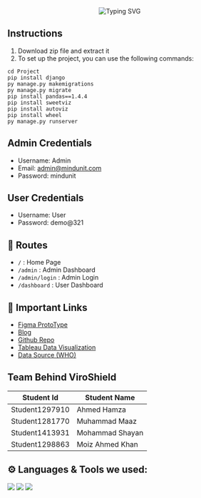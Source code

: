 <div align="center">
  <img src="https://readme-typing-svg.herokuapp.com?font=Poppins&weight=600&size=28&duration=3500&pause=500&color=151CF7&center=true&vCenter=true&width=435&lines=Viro+Shield;Team+Mind+Unit;TechWiz+2023;" alt="Typing SVG" />
</div>

## Instructions
1. Download zip file and extract it
2. To set up the project, you can use the following commands:
```
cd Project
pip install django
py manage.py makemigrations
py manage.py migrate
pip install pandas==1.4.4
pip install sweetviz
pip install autoviz
pip install wheel
py manage.py runserver
```

## Admin Credentials
- Username: Admin
- Email: admin@mindunit.com
- Password: mindunit

## User Credentials
- Username: User
- Password: demo@321

## 🔗 Routes

- `/` : Home Page
- `/admin` : Admin Dashboard
- `/admin/login` : Admin Login
- `/dashboard` : User Dashboard

## 🔗 Important Links
- [Figma ProtoType](https://www.figma.com/proto/eog5uf4qzKnbrPt2z2ymgT/ViroShield?type=design&node-id=1-2&t=H7V3aKDiBSrUN3Sm-1&scaling=scale-down&page-id=0%3A1&starting-point-node-id=1%3A2&mode=design)
- [Blog](https://www.tumblr.com/mind-unit/725526259960020992/influenza-awareness-symptoms-impact-and?source=share)
- [Github Repo](https://github.com/TeamMindUnit/MindUnit--TechWiz-2023/tree/main)
- [Tableau Data Visualization](https://public.tableau.com/app/profile/mind.unit/viz/Influenza_Data_Analysis/AllCasesOfInfluenza)
- [Data Source (WHO)](https://app.powerbi.com/view?r=eyJrIjoiNjViM2Y4NjktMjJmMC00Y2NjLWFmOWQtODQ0NjZkNWM1YzNmIiwidCI6ImY2MTBjMGI3LWJkMjQtNGIzOS04MTBiLTNkYzI4MGFmYjU5MCIsImMiOjh9)

## Team Behind ViroShield

| Student Id | Student Name |
| ------------- | ------------- |
| Student1297910 | Ahmed Hamza  |
| Student1281770 | Muhammad Maaz |
| Student1413931 | Mohammad Shayan |
| Student1298863 | Moiz Ahmed Khan |

## ⚙️ Languages & Tools we used:
<p align="left">
  <img src="https://img.shields.io/badge/Tableau-E97627?style=for-the-badge&logo=Tableau&logoColor=white">
  <img src="https://img.shields.io/badge/Python-3776AB?style=for-the-badge&logo=python&logoColor=white">
  <img src="https://img.shields.io/badge/Django-092E20?style=for-the-badge&logo=django&logoColor=white">
</p>
